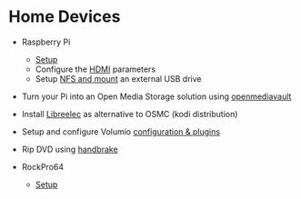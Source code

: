 # Home Devices

- Raspberry Pi
  - [Setup](pi4-setup.md)
  - Configure the [HDMI](hdmi.md) parameters
  - Setup [NFS and mount](nfs-mount.md) an external USB drive
- Turn your Pi into an Open Media Storage solution using [openmediavault](omv.md)
- Install [Libreelec](libreelec.md) as alternative to OSMC (kodi distribution)
- Setup and configure Volumio [configuration & plugins](volumio.md)
- Rip DVD using [handbrake](rip-dvd.md)

- RockPro64
  - [Setup](rockpro64-setup.md)